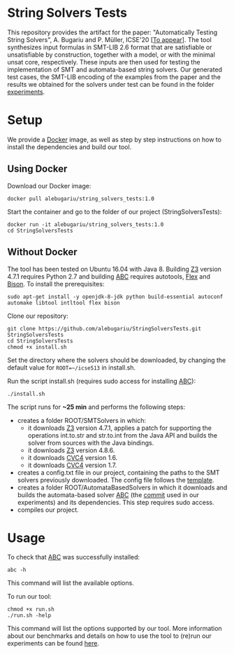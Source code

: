 # String Solvers Tests
This repository provides the artifact for the paper: "Automatically Testing String Solvers", A. Bugariu and P. Müller, ICSE'20 \[[To appear](https://www.research-collection.ethz.ch/handle/20.500.11850/397450)\]. 
The tool synthesizes input formulas in SMT-LIB 2.6 format that are satisfiable or unsatisfiable by construction, together with 
a model, or with the minimal unsat core, respectively. These inputs are then used for testing the implementation of 
SMT and automata-based string solvers. Our generated test cases, the SMT-LIB encoding of the examples from the paper and the 
results we obtained for the solvers under test can be found in the folder [experiments](/experiments).

# Setup
We provide a [Docker](https://www.docker.com/) image, as well as step by step instructions on how to install the dependencies and build our tool. 

## Using Docker
Download our Docker image:
```
docker pull alebugariu/string_solvers_tests:1.0
```
Start the container and go to the folder of our project (StringSolversTests):
```
docker run -it alebugariu/string_solvers_tests:1.0
cd StringSolversTests
```

## Without Docker

The tool has been tested on Ubuntu 16.04 with Java 8. Building [Z3](https://github.com/Z3Prover/z3) version 4.7.1 requires Python 2.7 and building [ABC](https://github.com/vlab-cs-ucsb/ABC) requires autotools, [Flex](https://github.com/westes/flex) and [Bison](https://www.gnu.org/software/bison/). To install the prerequisites:

```
sudo apt-get install -y openjdk-8-jdk python build-essential autoconf automake libtool intltool flex bison
```

Clone our repository:

```
git clone https://github.com/alebugariu/StringSolversTests.git StringSolversTests
cd StringSolversTests
chmod +x install.sh
```

Set the directory where the solvers should be downloaded, by changing the default value for ```ROOT=~/icse513``` in install.sh.

Run the script install.sh (requires sudo access for installing [ABC](https://github.com/vlab-cs-ucsb/ABC)): 
```
./install.sh
```
The script runs for **~25 min** and performs the following steps:
* creates a folder ROOT/SMTSolvers in which:
  + it downloads [Z3](https://github.com/Z3Prover/z3) version 4.7.1, applies a patch for supporting the operations int.to.str and str.to.int from the Java API and 
  builds the solver from sources with the Java bindings.
  + it downloads [Z3](https://github.com/Z3Prover/z3) version 4.8.6.
  + it downloads [CVC4](https://cvc4.github.io/) version 1.6.
  + it downloads [CVC4](https://cvc4.github.io/) version 1.7.
* creates a config.txt file in our project, containing the paths to the SMT solvers previously downloaded. The config file follows
the [template](/src/config_template.txt). 
* creates a folder ROOT/AutomataBasedSolvers in which it downloads and builds the automata-based solver 
[ABC](https://github.com/vlab-cs-ucsb/ABC) (the [commit](https://github.com/vlab-cs-ucsb/ABC/commit/86b00141fddd183de7b9ae5c92c240e19dda1950) used in our experiments) 
and its dependencies. This step requires sudo access.
* compiles our project.

# Usage
To check that [ABC](https://github.com/vlab-cs-ucsb/ABC) was successfully installed:
```
abc -h
```
This command will list the available options.

To run our tool:
```
chmod +x run.sh
./run.sh -help
```
This command will list the options supported by our tool. More information about our benchmarks and details on how to use the tool to (re)run our experiments can be found [here](/EXPERIMENTS.md).

